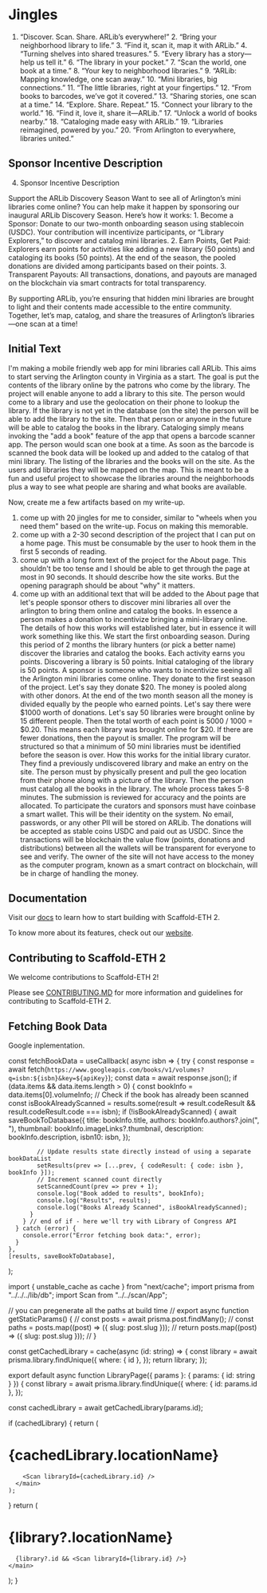 # Jingles

1. “Discover. Scan. Share. ARLib’s everywhere!” 2. “Bring your neighborhood library to life.” 3. “Find it, scan it, map it with ARLib.” 4. “Turning shelves into shared treasures.” 5. “Every library has a story—help us tell it.” 6. “The library in your pocket.” 7. “Scan the world, one book at a time.” 8. “Your key to neighborhood libraries.” 9. “ARLib: Mapping knowledge, one scan away.” 10. “Mini libraries, big connections.” 11. “The little libraries, right at your fingertips.” 12. “From books to barcodes, we’ve got it covered.” 13. “Sharing stories, one scan at a time.” 14. “Explore. Share. Repeat.” 15. “Connect your library to the world.” 16. “Find it, love it, share it—ARLib.” 17. “Unlock a world of books nearby.” 18. “Cataloging made easy with ARLib.” 19. “Libraries reimagined, powered by you.” 20. “From Arlington to everywhere, libraries united.”

## Sponsor Incentive Description

4. Sponsor Incentive Description

Support the ARLib Discovery Season
Want to see all of Arlington’s mini libraries come online? You can help make it happen by sponsoring our inaugural ARLib Discovery Season. Here’s how it works: 1. Become a Sponsor: Donate to our two-month onboarding season using stablecoin (USDC). Your contribution will incentivize participants, or “Library Explorers,” to discover and catalog mini libraries. 2. Earn Points, Get Paid: Explorers earn points for activities like adding a new library (50 points) and cataloging its books (50 points). At the end of the season, the pooled donations are divided among participants based on their points. 3. Transparent Payouts: All transactions, donations, and payouts are managed on the blockchain via smart contracts for total transparency.

By supporting ARLib, you’re ensuring that hidden mini libraries are brought to light and their contents made accessible to the entire community. Together, let’s map, catalog, and share the treasures of Arlington’s libraries—one scan at a time!

## Initial Text

I'm making a mobile friendly web app for mini libraries call ARLib. This aims to start serving the Arlington county in Virginia as a start. The goal is put the contents of the library online by the patrons who come by the library. The project will enable anyone to add a library to this site. The person would come to a library and use the geolocation on their phone to lookup the library. If the library is not yet in the database (on the site) the person will be able to add the library to the site. Then that person or anyone in the future will be able to catalog the books in the library. Cataloging simply means invoking the "add a book" feature of the app that opens a barcode scanner app. The person would scan one book at a time. As soon as the barcode is scanned the book data will be looked up and added to the catalog of that mini library. The listing of the libraries and the books will on the site. As the users add libraries they will be mapped on the map. This is meant to be a fun and useful project to showcase the libraries around the neighborhoods plus a way to see what people are sharing and what books are available.

Now, create me a few artifacts based on my write-up.

1. come up with 20 jingles for me to consider, similar to "wheels when you need them" based on the write-up. Focus on making this memorable.
2. come up with a 2-30 second description of the project that I can put on a home page. This must be consumable by the user to hook them in the first 5 seconds of reading.
3. come up with a long form text of the project for the About page. This shouldn't be too tense and I should be able to get through the page at most in 90 seconds. It should describe how the site works. But the opening paragraph should be about "why" it matters.
4. come up with an additional text that will be added to the About page that let's people sponsor others to discover mini libraries all over the arlington to bring them online and catalog the books. In essence a person makes a donation to incentivize bringing a mini-library online. The details of how this works will established later, but in essence it will work something like this. We start the first onboarding season. During this period of 2 months the library hunters (or pick a better name) discover the libraries and catalog the books. Each activity earns you points. Discovering a library is 50 points. Initial cataloging of the library is 50 points. A sponsor is someone who wants to incentivize seeing all the Arlington mini libraries come online. They donate to the first season of the project. Let's say they donate $20. The money is pooled along with other donors. At the end of the two month season all the money is divided equally by the people who earned points. Let's say there were $1000 worth of donations. Let's say 50 libraries were brought online by 15 different people. Then the total worth of each point is 5000 / 1000 = $0.20. This means each library was brought online for $20. If there are fewer donations, then the payout is smaller. The program will be structured so that a minimum of 50 mini libraries must be identified before the season is over. How this works for the initial library curator. They find a previously undiscovered library and make an entry on the site. The person must by physically present and pull the geo location from their phone along with a picture of the library. Then the person must catalog all the books in the library. The whole process takes 5-8 minutes. The submission is reviewed for accuracy and the points are allocated. To participate the curators and sponsors must have coinbase a smart wallet. This will be their identity on the system. No email, passwords, or any other PII will be stored on ARLib. The donations will be accepted as stable coins USDC and paid out as USDC. Since the transactions will be blockchain the value flow (points, donations and distributions) between all the wallets will be transparent for everyone to see and verify. The owner of the site will not have access to the money as the computer program, known as a smart contract on blockchain, will be in charge of handling the money.

## Documentation

Visit our [docs](https://docs.scaffoldeth.io) to learn how to start building with Scaffold-ETH 2.

To know more about its features, check out our [website](https://scaffoldeth.io).

## Contributing to Scaffold-ETH 2

We welcome contributions to Scaffold-ETH 2!

Please see [CONTRIBUTING.MD](https://github.com/scaffold-eth/scaffold-eth-2/blob/main/CONTRIBUTING.md) for more information and guidelines for contributing to Scaffold-ETH 2.

## Fetching Book Data

Google inplementation.

const fetchBookData = useCallback(
async isbn => {
try {
const response = await fetch(`https://www.googleapis.com/books/v1/volumes?q=isbn:${isbn}&key=${apiKey}`);
const data = await response.json();
if (data.items && data.items.length > 0) {
const bookInfo = data.items[0].volumeInfo;
// Check if the book has already been scanned
const isBookAlreadyScanned = results.some(result => result.codeResult && result.codeResult.code === isbn);
if (!isBookAlreadyScanned) {
await saveBookToDatabase({
title: bookInfo.title,
authors: bookInfo.authors?.join(", "),
thumbnail: bookInfo.imageLinks?.thumbnail,
description: bookInfo.description,
isbn10: isbn,
});

            // Update results state directly instead of using a separate bookDataList
            setResults(prev => [...prev, { codeResult: { code: isbn }, bookInfo }]);
            // Increment scanned count directly
            setScannedCount(prev => prev + 1);
            console.log("Book added to results", bookInfo);
            console.log("Results", results);
            console.log("Books Already Scanned", isBookAlreadyScanned);
          }
        } // end of if - here we'll try with Library of Congress API
      } catch (error) {
        console.error("Error fetching book data:", error);
      }
    },
    [results, saveBookToDatabase],

);

import { unstable_cache as cache } from "next/cache";
import prisma from "../../../lib/db";
import Scan from "../../scan/App";

// you can pregenerate all the paths at build time
// export async function getStaticParams() {
// const posts = await prisma.post.findMany();
// const paths = posts.map((post) => ({ slug: post.slug }));
// return posts.map((post) => ({ slug: post.slug }));
// }

const getCachedLibrary = cache(async (id: string) => {
const library = await prisma.library.findUnique({
where: { id },
});
return library;
});

export default async function LibraryPage({ params }: { params: { id: string } }) {
const library = await prisma.library.findUnique({
where: { id: params.id },
});

const cachedLibrary = await getCachedLibrary(params.id);

if (cachedLibrary) {
return (
<main className="flex flex-col items-center gap-y-5 pt-24, text-center">
<h1 className="text-2xl font-semibold">{cachedLibrary.locationName}</h1>

        <Scan libraryId={cachedLibrary.id} />
      </main>
    );

}
return (
<main className="flex flex-col items-center gap-y-5 pt-24, text-center">
<h1 className="text-2xl font-semibold">{library?.locationName}</h1>

      {library?.id && <Scan libraryId={library.id} />}
    </main>

);
}
